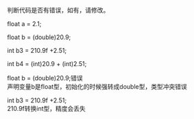 判断代码是否有错误，如有，请修改。

float a = 2.1;

float b = (double)20.9;

int b3 = 210.9f +2.51;

int b4 = (int)20.9 + (int)2.51;


float b = (double)20.9;错误  
声明变量b是float型，初始化的时候强转成double型，类型冲突错误

int b3 = 210.9f +2.51;  
210.9f转换int型，精度会丢失



